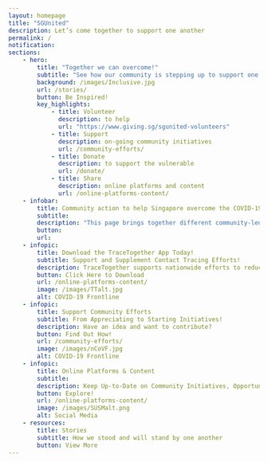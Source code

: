 ```yaml
---
layout: homepage
title: "SGUnited"
description: Let’s come together to support one another
permalink: /
notification: 
sections:
    - hero:
        title: "Together we can overcome!"
        subtitle: "See how our community is stepping up to support one another"
        background: /images/Inclusive.jpg
        url: /stories/
        button: Be Inspired!
        key_highlights:
            - title: Volunteer
              description: to help
              url: "https://www.giving.sg/sgunited-volunteers" 
            - title: Support
              description: on-going community initiatives 
              url: /community-efforts/
            - title: Donate
              description: to support the vulnerable
              url: /donate/                           
            - title: Share
              description: online platforms and content
              url: /online-platforms-content/            
    - infobar:
        title: Community action to help Singapore overcome the COVID-19    
        subtitle: 
        description: "This page brings together different community-led COVID-19 responses. To those who have stepped forward, we salute your efforts! We hope it inspires more of us to help one another get through this challenging time. #SGUnited"
        button:
        url:
    - infopic:
        title: Download the TraceTogether App Today!
        subtitle: Support and Supplement Contact Tracing Efforts!
        description: TraceTogether supports nationwide efforts to reduce the spread of COVID-19. 
        button: Click Here to Download
        url: /online-platforms-content/
        image: /images/TTalt.jpg
        alt: COVID-19 Frontline
    - infopic:
        title: Support Community Efforts
        subtitle: From Appreciating to Starting Initiatives!
        description: Have an idea and want to contribute?
        button: Find Out How!
        url: /community-efforts/
        image: /images/nCoVF.jpg
        alt: COVID-19 Frontline
    - infopic:
        title: Online Platforms & Content
        subtitle: 
        description: Keep Up-to-Date on Community Initiatives, Opportunities and Content
        button: Explore!
        url: /online-platforms-content/
        image: /images/SUSMalt.png
        alt: Social Media
    - resources:
        title: Stories
        subtitle: How we stood and will stand by one another
        button: View More
---
```

